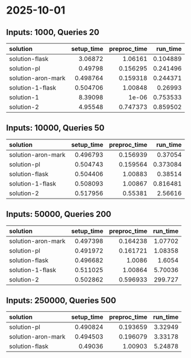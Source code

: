# 2025-10-01

## Inputs: 1000, Queries 20

| solution           |   setup_time |   preproc_time |   run_time |
|:-------------------|-------------:|---------------:|-----------:|
| solution-flask     |     3.06872  |       1.06161  |   0.104889 |
| solution-pl        |     0.49798  |       0.156295 |   0.241496 |
| solution-aron-mark |     0.498764 |       0.159318 |   0.244371 |
| solution-1-flask   |     0.504706 |       1.00848  |   0.26993  |
| solution-1         |     8.39098  |       1e-06    |   0.753533 |
| solution-2         |     4.95548  |       0.747373 |   0.859502 |

## Inputs: 10000, Queries 50

| solution           |   setup_time |   preproc_time |   run_time |
|:-------------------|-------------:|---------------:|-----------:|
| solution-aron-mark |     0.496793 |       0.156939 |   0.37054  |
| solution-pl        |     0.504743 |       0.159564 |   0.373084 |
| solution-flask     |     0.504406 |       1.00883  |   0.38514  |
| solution-1-flask   |     0.508093 |       1.00867  |   0.816481 |
| solution-2         |     0.517956 |       0.55381  |   2.56616  |

## Inputs: 50000, Queries 200

| solution           |   setup_time |   preproc_time |   run_time |
|:-------------------|-------------:|---------------:|-----------:|
| solution-aron-mark |     0.497398 |       0.164238 |    1.07702 |
| solution-pl        |     0.491972 |       0.161721 |    1.08358 |
| solution-flask     |     0.496682 |       1.0086   |    1.6054  |
| solution-1-flask   |     0.511025 |       1.00864  |    5.70036 |
| solution-2         |     0.502862 |       0.596933 |  299.727   |

## Inputs: 250000, Queries 500

| solution           |   setup_time |   preproc_time |   run_time |
|:-------------------|-------------:|---------------:|-----------:|
| solution-pl        |     0.490824 |       0.193659 |    3.32949 |
| solution-aron-mark |     0.494503 |       0.196079 |    3.33178 |
| solution-flask     |     0.49036  |       1.00903  |    5.24878 |